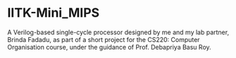 # IITK-Mini_MIPS
A Verilog-based single-cycle processor designed by me and my lab partner, Brinda Fadadu, as part of a short project for the CS220: Computer Organisation course, under the guidance of Prof. Debapriya Basu Roy.

